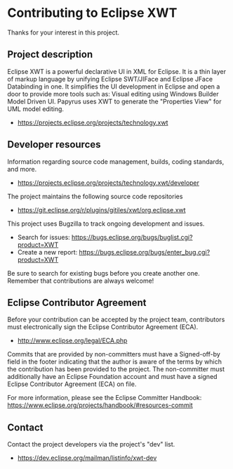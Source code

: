 # Contributing to Eclipse XWT

Thanks for your interest in this project.

## Project description

Eclipse XWT is a powerful declarative UI in XML for Eclipse. It is a thin layer
of markup language by unifying Eclipse SWT/JIFace and Eclipse JFace Databinding
in one. It simplifies the UI development in Eclipse and open a door to provide
more tools such as: Visual editing using Windows Builder Model Driven UI.
Papyrus uses XWT to generate the "Properties View" for UML model editing.

* https://projects.eclipse.org/projects/technology.xwt

## Developer resources

Information regarding source code management, builds, coding standards, and
more.

* https://projects.eclipse.org/projects/technology.xwt/developer

The project maintains the following source code repositories

* https://git.eclipse.org/r/plugins/gitiles/xwt/org.eclipse.xwt

This project uses Bugzilla to track ongoing development and issues.

* Search for issues: https://bugs.eclipse.org/bugs/buglist.cgi?product=XWT
* Create a new report: https://bugs.eclipse.org/bugs/enter_bug.cgi?product=XWT

Be sure to search for existing bugs before you create another one. Remember that
contributions are always welcome!

## Eclipse Contributor Agreement

Before your contribution can be accepted by the project team, contributors must
electronically sign the Eclipse Contributor Agreement (ECA).

* http://www.eclipse.org/legal/ECA.php

Commits that are provided by non-committers must have a Signed-off-by field in
the footer indicating that the author is aware of the terms by which the
contribution has been provided to the project. The non-committer must
additionally have an Eclipse Foundation account and must have a signed Eclipse
Contributor Agreement (ECA) on file.

For more information, please see the Eclipse Committer Handbook:
https://www.eclipse.org/projects/handbook/#resources-commit

## Contact

Contact the project developers via the project's "dev" list.

* https://dev.eclipse.org/mailman/listinfo/xwt-dev
